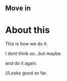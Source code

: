 Move in 
---

# About this 

This is how we do it.

I dont think so...but maybe.

and do it again.

//Looks good so far.